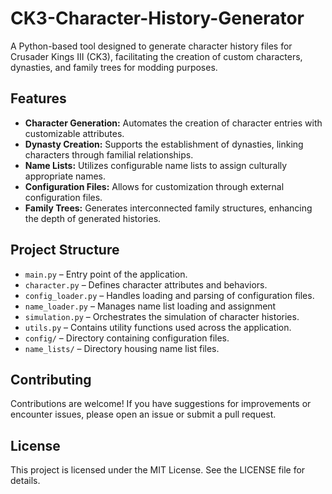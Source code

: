 # CK3-Character-History-Generator
A Python-based tool designed to generate character history files for Crusader Kings III (CK3), facilitating the creation of custom characters, dynasties, and family trees for modding purposes.​
## Features
- **Character Generation:** Automates the creation of character entries with customizable attributes.
- **Dynasty Creation:** Supports the establishment of dynasties, linking characters through familial relationships.
- **Name Lists:** Utilizes configurable name lists to assign culturally appropriate names.
- **Configuration Files:** Allows for customization through external configuration files.
- **Family Trees:** Generates interconnected family structures, enhancing the depth of generated histories.

## Project Structure
-   `main.py` – Entry point of the application.
-   `character.py` – Defines character attributes and behaviors.
-   `config_loader.py` – Handles loading and parsing of configuration files.
-   `name_loader.py` – Manages name list loading and assignment
-   `simulation.py` – Orchestrates the simulation of character histories.
-   `utils.py` – Contains utility functions used across the application.
-   `config/` – Directory containing configuration files.
-   `name_lists/` – Directory housing name list files.
  
## Contributing
Contributions are welcome! If you have suggestions for improvements or encounter issues, please open an issue or submit a pull request.

## License
This project is licensed under the MIT License. See the LICENSE file for details.